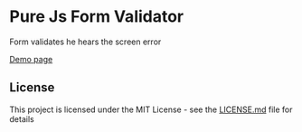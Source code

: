 # Pure Js Form Validator

Form validates he hears the screen error

[Demo page](https://yasin749.github.io/pure-js-form-validator/demo)

## License

This project is licensed under the MIT License - see the [LICENSE.md](LICENSE.md) file for details